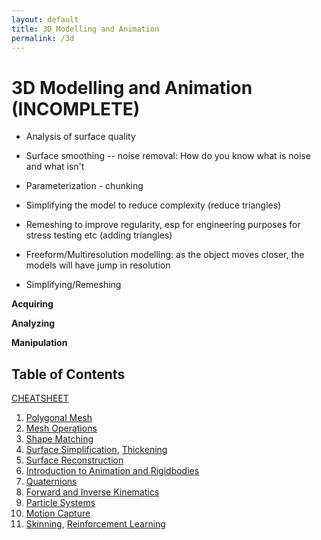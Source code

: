 ```yaml
---
layout: default
title: 3D Modelling and Animation
permalink: /3d
---
```


# 3D Modelling and Animation (INCOMPLETE)

- Analysis of surface quality

- Surface smoothing -- noise removal: How do you know what is noise and what isn't

- Parameterization - chunking

- Simplifying the model to reduce complexity (reduce triangles)

- Remeshing to improve regularity, esp for engineering purposes for stress testing etc (adding triangles)

- Freeform/Multiresolution modelling: as the object moves closer, the models will have jump in resolution

- Simplifying/Remeshing

**Acquiring**

**Analyzing**

**Manipulation**

## Table of Contents

[CHEATSHEET](/notes-blog/3d/cheatsheet)

1. [Polygonal Mesh](/notes-blog/3d/ch1b)
2. [Mesh Operations](/notes-blog/3d/ch2)
3. [Shape Matching](/notes-blog/3d/ch3)
4. [Surface Simplification](/notes-blog/3d/ch4a), [Thickening](/notes-blog/3d/ch4b)
5. [Surface Reconstruction](/notes-blog/3d/ch5)
7. [Introduction to Animation and Rigidbodies](/notes-blog/3d/ch7)
8. [Quaternions](/notes-blog/3d/ch8)
9. [Forward and Inverse Kinematics](/notes-blog/3d/ch9)
10. [Particle Systems](/notes-blog/3d/ch10)
11. [Motion Capture](/notes-blog/3d/ch11)
12. [Skinning](/notes-blog/3d/ch12a), [Reinforcement Learning](/notes-blog/3d/ch12b)